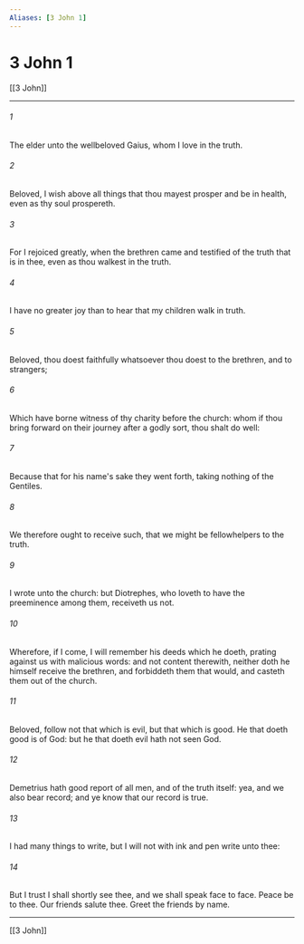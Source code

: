 ```yaml
---
Aliases: [3 John 1]
---
```

# 3 John 1

[[3 John]]
***



###### 1 
The elder unto the wellbeloved Gaius, whom I love in the truth. 

###### 2 
Beloved, I wish above all things that thou mayest prosper and be in health, even as thy soul prospereth. 

###### 3 
For I rejoiced greatly, when the brethren came and testified of the truth that is in thee, even as thou walkest in the truth. 

###### 4 
I have no greater joy than to hear that my children walk in truth. 

###### 5 
Beloved, thou doest faithfully whatsoever thou doest to the brethren, and to strangers; 

###### 6 
Which have borne witness of thy charity before the church: whom if thou bring forward on their journey after a godly sort, thou shalt do well: 

###### 7 
Because that for his name's sake they went forth, taking nothing of the Gentiles. 

###### 8 
We therefore ought to receive such, that we might be fellowhelpers to the truth. 

###### 9 
I wrote unto the church: but Diotrephes, who loveth to have the preeminence among them, receiveth us not. 

###### 10 
Wherefore, if I come, I will remember his deeds which he doeth, prating against us with malicious words: and not content therewith, neither doth he himself receive the brethren, and forbiddeth them that would, and casteth them out of the church. 

###### 11 
Beloved, follow not that which is evil, but that which is good. He that doeth good is of God: but he that doeth evil hath not seen God. 

###### 12 
Demetrius hath good report of all men, and of the truth itself: yea, and we also bear record; and ye know that our record is true. 

###### 13 
I had many things to write, but I will not with ink and pen write unto thee: 

###### 14 
But I trust I shall shortly see thee, and we shall speak face to face. Peace be to thee. Our friends salute thee. Greet the friends by name.

***
[[3 John]]
